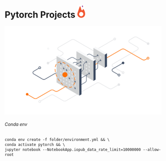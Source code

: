 Pytorch Projects ![](logo.png)
================
![](screen.svg)

###### Conda env
```
conda env create -f folder/environment.yml && \
conda activate pytorch && \
jupyter notebook --NotebookApp.iopub_data_rate_limit=10000000 --allow-root
```
